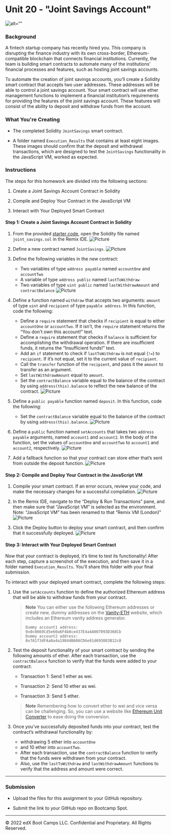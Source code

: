 # Unit 20 - "Joint Savings Account"

![alt=“”](images/20-5-challenge-image.png)

### Background

A fintech startup company has recently hired you. This company is disrupting the finance industry with its own cross-border, Ethereum-compatible blockchain that connects financial institutions. Currently, the team is building smart contracts to automate many of the institutions’ financial processes and features, such as hosting joint savings accounts.

To automate the creation of joint savings accounts, you’ll create a Solidity smart contract that accepts two user addresses. These addresses will be able to control a joint savings account. Your smart contract will use ether management functions to implement a financial institution’s requirements for providing the features of the joint savings account. These features will consist of the ability to deposit and withdraw funds from the account.

### What You're Creating

* The completed Solidity `JointSavings` smart contract.

* A folder named `Execution_Results` that contains at least eight images. These images should confirm that the deposit and withdrawal transactions, which are designed to test the `JointSavings` functionality in the JavaScript VM, worked as expected.

### Instructions

The steps for this homework are divided into the following sections:

1. Create a Joint Savings Account Contract in Solidity

2. Compile and Deploy Your Contract in the JavaScript VM

3. Interact with Your Deployed Smart Contract

#### Step 1: Create a Joint Savings Account Contract in Solidity

1. From the provided [starter code](Starter_Code), open the Solidity file named `joint_savings.sol` in the Remix IDE.
    ![Picture](images/1_1_01_Open_Starter_Code.png)  

2. Define a new contract named `JointSavings`.
    ![Picture](images/1_2_01_Define_Contract.png)  

3. Define the following variables in the new contract:
    * Two variables of type `address payable` named `accountOne` and `accountTwo`
    * A variable of type `address public` named `lastToWithdraw`
    * Two variables of type `uint public` named `lastWithdrawAmount` and `contractBalance`
    ![Picture](images/1_3_01_Contract_Variables.png)  

4. Define a function named `withdraw` that accepts two arguments: `amount` of type `uint` and `recipient` of type `payable address`. In this function, code the following:
    * Define a `require` statement that checks if `recipient` is equal to either `accountOne` or `accountTwo`. If it isn’t, the `require` statement returns the “You don't own this account!” text.
    * Define a `require` statement that checks if `balance` is sufficient for accomplishing the withdrawal operation. If there are insufficient funds, it returns the “Insufficient funds!” text.
    * Add an `if` statement to check if `lastToWithdraw` is not equal (`!=`) to `recipient`. If it’s not equal, set it to the current value of `recipient`.
    * Call the `transfer` function of the `recipient`, and pass it the `amount` to transfer as an argument.
    * Set `lastWithdrawAmount` equal to `amount`.
    * Set the `contractBalance` variable equal to the balance of the contract by using `address(this).balance` to reflect the new balance of the contract.
    ![Picture](images/1_4_01_Function_Withdraw.png)  

5. Define a `public payable` function named `deposit`. In this function, code the following:
    * Set the `contractBalance` variable equal to the balance of the contract by using `address(this).balance`.
    ![Picture](images/1_5_01_Function_Deposit.png)  

6. Define a `public` function named `setAccounts` that takes two `address payable` arguments, named `account1` and `account2`. In the body of the function, set the values of `accountOne` and `accountTwo` to `account1` and `account2`, respectively.
    ![Picture](images/1_6_01_Function_setAccounts.png)  

7. Add a fallback function so that your contract can store ether that’s sent from outside the deposit function.
    ![Picture](images/1_7_01_Function_Fallback.png)  

#### Step 2: Compile and Deploy Your Contract in the JavaScript VM

1. Compile your smart contract. If an error occurs, review your code, and make the necessary changes for a successful compilation.
    ![Picture](images/2_1_01_Compiled.png)  
2. In the Remix IDE, navigate to the “Deploy & Run Transactions” pane, and then make sure that “JavaScript VM” is selected as the environment.   
    Note: “JavaScript VM” has been renamed to that “Remix VM (London)” 
    ![Picture](images/2_2_01_Deploy_Run.png)  

3. Click the Deploy button to deploy your smart contract, and then confirm that it successfully deployed.
    ![Picture](images/2_3_01_Deployed.png)  

#### Step 3: Interact with Your Deployed Smart Contract

Now that your contract is deployed, it’s time to test its functionality! After each step, capture a screenshot of the execution, and then save it in a folder named `Execution_Results`. You’ll share this folder with your final submission.

To interact with your deployed smart contract, complete the following steps:

1. Use the `setAccounts` function to define the authorized Ethereum address that will be able to withdraw funds from your contract.

     > **Note** You can either use the following Ethereum addresses or create new, dummy addresses on the [Vanity-ETH](https://vanity-eth.tk/) website, which includes an Ethereum vanity address generator.
    >
    > ```text
    > Dummy account1 address: 0x0c0669Cd5e60a6F4b8ce437E4a4A007093D368Cb
    > Dummy account2 address: 0x7A1f3dFAa0a4a19844B606CD6e91d693083B12c0
    > ```

2. Test the deposit functionality of your smart contract by sending the following amounts of ether. After each transaction, use the `contractBalance` function to verify that the funds were added to your contract:

    * Transaction 1: Send 1 ether as wei.

    * Transaction 2: Send 10 ether as wei.

    * Transaction 3: Send 5 ether.

    > **Note** Remembering how to convert ether to wei and vice versa can be challenging. So, you can use a website like [Ethereum Unit Converter](https://eth-converter.com/) to ease doing the conversion.

3. Once you’ve successfully deposited funds into your contract, test the contract’s withdrawal functionality by:
    * withdrawing 5 ether into `accountOne` 
    * and 10 ether into `accountTwo`. 
    * After each transaction, use the `contractBalance` function to verify that the funds were withdrawn from your contract. 
    * Also, use the `lastToWithdraw` and `lastWithdrawAmount` functions to verify that the address and amount were correct.

---

### Submission

* Upload the files for this assignment to your GitHub repository.

* Submit the link to your GitHub repo on Bootcamp Spot.

---

© 2022 edX Boot Camps LLC. Confidential and Proprietary. All Rights Reserved.

